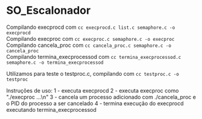 # SO_Escalonador

Compilando execprocd com ```cc execprocd.c list.c semaphore.c -o execprocd```  
Compilando execproc com ```cc execproc.c semaphore.c -o execproc```  
Compilando cancela_proc com ```cc cancela_proc.c semaphore.c -o cancela_proc```  
Compilando termina_execprocessod com ```cc termina_execprocessod.c semaphore.c -o termina_execprocessod```

Utilizamos para teste o testproc.c, compilando com ```cc testproc.c -o testproc```

Instruções de uso:
    1 - executa execprocd
    2 - executa execproc como "./execproc <procName> <priority> <arg1> <arg2>...\n"
    3 - cancela um processo adicionado com ./cancela_proc e o PID do processo a ser cancelado
    4 - termina execução do execprocd executando termina_execprocessod

